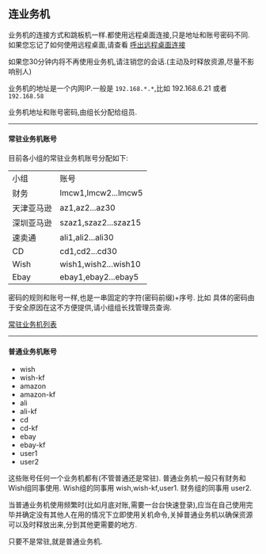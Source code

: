 
## 连业务机
业务机的连接方式和跳板机一样.都使用远程桌面连接,只是地址和账号密码不同.
如果您忘记了如何使用远程桌面,请查看 [呼出远程桌面连接](chapter3-2.md#1-呼出远程桌面连接)

如果您30分钟内将不再使用业务机,请注销您的会话.(主动及时释放资源,尽量不影响别人)


业务机的地址是一个内网IP.一般是 `192.168.*.*`,比如 192.168.6.21 或者 `192.168.58`  

业务机地址和账号密码,由组长分配给组员.
***

#### 常驻业务机账号

目前各小组的常驻业务机账号分配如下:
<table>
    <tr>
    <td>小组</td>
    <td>账号</td>
    </tr>
    <tr>
    <td>财务</td>
    <td>lmcw1,lmcw2...lmcw5</td>
    </tr>
    <tr>
    <td>天津亚马逊</td>
    <td>az1,az2...az30</td>
    </tr>
    <tr>
    <td>深圳亚马逊</td>
    <td>szaz1,szaz2...szaz15</td>
    </tr>
    <tr>
    <td>速卖通</td>
    <td>ali1,ali2...ali30</td>
    </tr>
    <tr>
    <td>CD</td>
    <td>cd1,cd2...cd30</td>
    </tr>
    <tr>
    <td>Wish</td>
    <td>wish1,wish2...wish10</td>
    </tr>
    <tr>
    <td>Ebay</td>
    <td>ebay1,ebay2...ebay5</td>
    </tr>
</table>

密码的规则和账号一样,也是一串固定的字符(密码前缀)+序号.
比如
具体的密码由于安全原因在这不方便提供,请小组组长找管理员查询.

[常驻业务机列表](chapter5.md#常驻业务机列表)

***
#### 普通业务机账号
+ wish
+ wish-kf
+ amazon
+ amazon-kf
+ ali
+ ali-kf
+ cd
+ cd-kf
+ ebay
+ ebay-kf
+ user1
+ user2

这些账号任何一个业务机都有(不管普通还是常驻).
普通业务机一般只有财务和Wish组同事使用.
Wish组的同事用 wish,wish-kf,user1.
财务组的同事用 user2.

当普通业务机使用频繁时(比如月底对账,需要一台台快速登录),应当在自己使用完毕并确定没有其他人在用的情况下立即使用关机命令,关掉普通业务机以确保资源可以及时释放出来,分到其他更需要的地方.

只要不是常驻,就是普通业务机.




